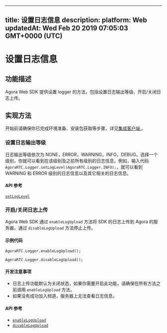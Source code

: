 
---
title: 设置日志信息
description: 
platform: Web
updatedAt: Wed Feb 20 2019 07:05:03 GMT+0000 (UTC)
---
# 设置日志信息
## 功能描述
Agora Web SDK 提供设置 logger 的方法，包括设置日志输出等级、开启/关闭日志上传。

## 实现方法
开始前请确保你已完成环境准备、安装包获取等步骤，详见[集成客户端 ](../../cn/Voice/web_prepare.md)。

### 设置日志输出等级
日志输出等级依次为 NONE，ERROR，WARNING，INFO，DEBUG。选择一个级别，你就可以看到在该级别及之前所有级别的日志信息。例如，输入代码 `AgoraRTC.Logger.setLogLevel(AgoraRTC.Logger.INFO);`，就可以看到 WARNING 和 ERROR 级别的日志信息以及其它相关的日志信息。

#### API 参考

[`setLogLevel`](https://docs.agora.io/cn/Voice/API%20Reference/web/modules/agorartc.logger.html#setloglevel)

### 开启/关闭日志上传
Agora Web SDK 通过 `enableLogUpload` 方法将 SDK 的日志上传到 Agora 的服务器，通过 `disableLogUpload` 方法停止上传。

#### 示例代码
`AgoraRTC.Logger.enableLogUpload();`

`AgoraRTC.Logger.disableLogUpload();`

#### 开发注意事项
- 日志上传功能默认为关闭状态，如果你需要开启此功能，请确保在所有方法之前调用 `enableLogUpload` 方法。
- 如果没有成功加入频道，服务器上无法查看日志信息。

#### API 参考

- [`enableLogUpload`](https://docs.agora.io/cn/Voice/API%20Reference/web/modules/agorartc.logger.html#enablelogupload)
- [`disableLogUpload`](https://docs.agora.io/cn/Voice/API%20Reference/web/modules/agorartc.logger.html#disablelogupload)
